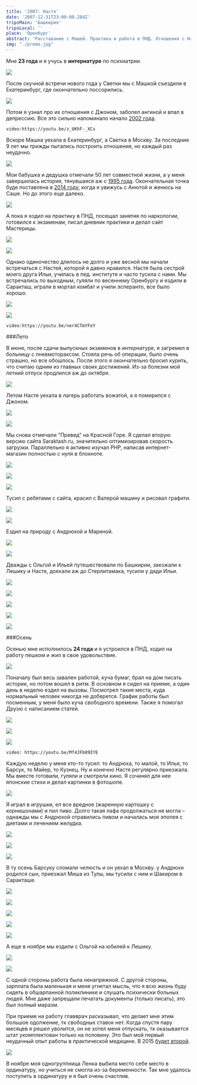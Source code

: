 ```yaml
---
title: '2007: Настя'
date: '2007-12-31T23:00:00.284Z'
tripsMain: 'Башкирия'
tripsLocal: ''
place: 'Оренбург'
abstract: 'Расставание с Машей. Практика и работа в ПНД. Отношения с Настей, поездки в Башкирию. Пневмоторакс, отказ от курения. Поступление в ординатуру.'
img: "./promo.jpg"
---
```


Мне **23 года** и я учусь в **интернатуре** по психиатрии.

![](m/2007-03-020.jpg)

После скучной встречи нового года у Светки мы с Машкой съездили в Екатеринбург, где окончательно поссорились. 

![](m/2007-01-001.jpg)

Потом я узнал про их отношения с Джоном, заболел ангиной и впал в депрессию. Все это сильно напоминало начало [2002 года](../2002).

`video:https://youtu.be/z_UKhF-_XCs`

Вскоре Машка уехала в Екатеринбург, а Светка в Москву. За последние 9 лет мы трижды пытались построить отношения, но каждый раз неудачно. 

![](m/2007-01-04.jpg)

Мои бабушка и дедушка отмечали 50 лет совместной жизни, а у меня завершилась история, тянувшаяся аж с [1995 года](../1995). Окончательная точка буде поставлена в [2014 году](../2014), когда я увижусь с Анютой и женюсь на Саше. Но до этого еще далеко.

![](m/2007-02-001.jpg)

А пока я ходил на практику в ПНД, посещал занятия по наркологии, готовился к экзаменам, писал дневник практики и делал сайт Мастерицы.

![](m/2007-02-004.jpg)

![](dop/macterica.jpg)

Однако одиночество длилось не долго и уже весной мы начали встречаться с Настей, которой я давно нравился. Настя была сестрой моего друга Ильи, училась в пед. институте и часто тусила с нами. Мы встречались по выходным, гуляли по весеннему Оренбургу и ездили в Саракташ, играли в мортал комбат и учили эсперанто, все было хорошо.

![](dop/ni.jpg)

![](m/2007-02-0.jpg)

`video:https://youtu.be/ner4CTmYFeY`

###Лето

В июне, после сдачи выпускных экзаменов в интернатуре, я загремел в больницу с пневмотораксом. Стояла речь об операции, было очень страшно, но все обошлось. После этого я окончательно бросил курить, что считаю одним из главных своих достижений. Из-за болезни мой летний отпуск продлился аж до октября.

![](m/2007-02-011.jpg)

Летом Настя уехала в лагерь работать вожатой, а я помирился с Джоном. 

![](m/2007-02-010.jpg)

![](m/2007-02-009.jpg)

Мы снова отмечали "Превед" на Красной Горе. Я сделал вторую версию сайта Saraktash.ru, значительно оптимизировав скорость загрузки. Параллельно я активно изучал PHP, написав интернет-магазин полностью с нуля в блокноте.

![](m/2007-03-004.jpg)

![](m/2007-03-003.jpg)

![](dop/dop.jpg)

Тусил с ребятами с сайта, красил с Валерой машину и рисовал графити.

![](m/2007-03-035.jpg)

![](m/2007-03-008-v.jpg)

Ездил на природу с Андрюхой и Мариной.

![](m/2007-03-025-v.jpg)

![](m/2007-03-034.jpg)

Дважды с Ольгой и Ильей путешествовали по Башкирии, заезжали к Лешику и Насте, доехали аж до Стерлитамака, тусили у дяди Ильи. 

![](m/2007-03-014.jpg)

![](m/2007-03-2189.jpg)

![](m/2007-03-012.JPG)

![](m/2007-03-015.jpg)

![](m/2007-03-2470.jpg)

###Осень

Осенью мне исполнилось **24 года** и я устроился в ПНД, ходил на работу пешком и жил в свое удовольствие. 

![](m/2007-04-3736.jpg)

Поначалу был весь завален работой, куча бумаг, брал на дом писать истории, но потом вошел в ритм. В основном я сидел на приеме, а один день в неделю ездил на вызовы. Посмотрел такие места, куда нормальный человек никогда не доберется. График работы был посменным, у меня было куча свободного времени. Также я помогал Друзю с написанием статей.

![](m/2007-04-3386.jpg)

![](m/2007-04-3821-v.jpg)

![](dop/lost-planet.jpg)

`video: https://youtu.be/Mf4JFb89IYE`

Каждую неделю у меня кто-то тусил: то Андрюха, то малой, то Илья, то Барсук, то Майер, то Кузнец. Ну и конечно Настя регулярно приезжала. Мы вместе готовили, гуляли и смотрели кино. Я сочинял для нее японские стихи и делал картинки в фотошопе.

![](dop/ns-v.jpg)

Я играл в игрушки, ел все вредное (жаренную картошку с корнишонами) и пил пиво. Долго такая лафа продолжаться не могла – однажды мы с Андрюхой отравились пивом и началась моя эпопея с диетами и лечением желудка.

![](m/2007-03-3204.jpg)

![](m/2007-03-023.jpg)

![](m/2007-04-3454.jpg)

В ту осень Барсуку сломали челюсть и он уехал в Москву. у Андрюхи родился сын, приезжал Миша из Тулы, мы тусили с ним и Шакиром в Саракташе.

![](m/2007-04-4715-v.jpg)

![](m/2007-04-3626.jpg)

![](m/2007-04-3549.jpg)

![](m/2007-04-4657.jpg)

![](m/2007-04-3943.jpg)

А еще в ноябре мы ездили с Ольгой на юбилей к Лешику.

![](m/2007-04-4368.jpg)

![](m/jm.jpg)

С одной стороны работа была ненапряжной. С другой стороны, зарплата была маленькая и меня угнетал мысль, что я всю жизнь буду сидеть в обшарпанной поликлинике и слушать психически больных людей. Мне даже запрещали печатать документы (только писать), это был полный маразм. 

При приеме на работу главврач расказывал, что делает мне этим большое одолжение, тк свободных ставок нет. Когда спустя пару месяцев я решел уволится, он не хотел меня отпускать, тк оказывается штат укомплектован только на половину. Это был мой первый неудачный опыт работы в практической медицине. В 2015 [будет второй](../2015).

![](m/2007-04-4502.jpg)

В ноябре моя одногруппница Ленка выбила место себе место в ординатуру, но учиться не смогла из-за беременности. Так мне удалось поступить в ординатуру и я был очень счастлив. 



